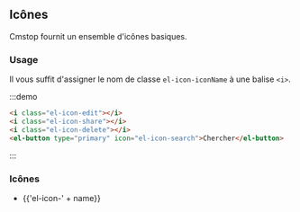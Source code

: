 ## Icônes

Cmstop fournit un ensemble d'icônes basiques.

### Usage

Il vous suffit d'assigner le nom de classe `el-icon-iconName` à une balise `<i>`.

:::demo

```html
<i class="el-icon-edit"></i>
<i class="el-icon-share"></i>
<i class="el-icon-delete"></i>
<el-button type="primary" icon="el-icon-search">Chercher</el-button>

```
:::

### Icônes

<ul class="icon-list">
  <li v-for="name in $icon" :key="name">
    <span>
      <i :class="'el-icon-' + name"></i>
      <span class="icon-name">{{'el-icon-' + name}}</span>
    </span>
  </li>
</ul>
